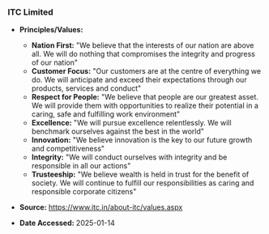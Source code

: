 ### ITC Limited

- **Principles/Values:**
  - **Nation First:** "We believe that the interests of our nation are above all. We will do nothing that compromises the integrity and progress of our nation"
  - **Customer Focus:** "Our customers are at the centre of everything we do. We will anticipate and exceed their expectations through our products, services and conduct"
  - **Respect for People:** "We believe that people are our greatest asset. We will provide them with opportunities to realize their potential in a caring, safe and fulfilling work environment"
  - **Excellence:** "We will pursue excellence relentlessly. We will benchmark ourselves against the best in the world"
  - **Innovation:** "We believe innovation is the key to our future growth and competitiveness"
  - **Integrity:** "We will conduct ourselves with integrity and be responsible in all our actions"
  - **Trusteeship:** "We believe wealth is held in trust for the benefit of society. We will continue to fulfill our responsibilities as caring and responsible corporate citizens"

- **Source:** https://www.itc.in/about-itc/values.aspx
- **Date Accessed:** 2025-01-14